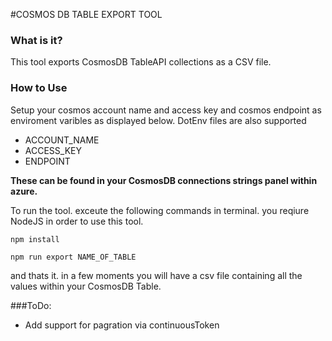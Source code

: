 #COSMOS DB TABLE EXPORT TOOL

### What is it?
This tool exports CosmosDB TableAPI collections as a CSV file.

### How to Use
Setup  your cosmos account name and access key and cosmos endpoint as enviroment varibles as displayed below. DotEnv files are also supported
- ACCOUNT_NAME
- ACCESS_KEY
- ENDPOINT

**These can be found in your CosmosDB connections strings panel within azure.**

To run the tool. exceute the following commands in terminal. you reqiure NodeJS in order to use this tool.

`npm install`

`npm run export NAME_OF_TABLE`

and thats it. in a few moments you will have a csv file containing all the values within your CosmosDB Table.

###ToDo:
- Add support for pagration via continuousToken
